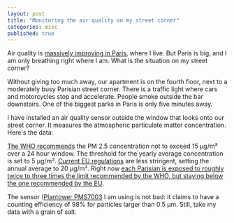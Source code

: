```yaml
---
layout: post
title: "Monitoring the air quality on my street corner"
categories: misc
published: true
---
```


Air quality is [massively improving in Paris](/_posts/2023-04-20-PM25-pollution-Paris-2007-to-2021.md), where I live. But Paris is big, and I am only breathing right where I am. What is the situation on my street corner?

Without giving too much away, our apartment is on the fourth floor, next to a moderately busy Parisian street corner. There is a traffic light where cars and motorcycles stop and accelerate. People smoke outside the bar downstairs. One of the biggest parks in Paris is only five minutes away.

I have installed an air quality sensor outside the window that looks onto our street corner. It measures the atmospheric particulate matter concentration. Here's the data:



<script src="https://cdnjs.cloudflare.com/ajax/libs/moment.js/2.29.1/moment.min.js"></script>
<script src="https://cdnjs.cloudflare.com/ajax/libs/moment-timezone/0.5.34/moment-timezone-with-data-1970-2030.min.js"></script>


<script>

// Function that determines whether the user has set a preference for bright or dark mode.
// Define colours of the plot accordingly:

function getUserColorScheme() {
    if (window.matchMedia && window.matchMedia('(prefers-color-scheme: dark)').matches) {
      // Dark mode
      return {
        plot_bgcolor: "#333",
        paper_bgcolor: "#333",
        font: {color: "#fff"}
      };
    } else {
      // Bright mode (default)
      return {
        plot_bgcolor: "#fff",
        paper_bgcolor: "#fff",
        font: {color: "#333"}
      };
    }
  }

  // Function to fetch data and create the plot
  function fetchDataAndPlot() {
    fetch('/data/PM_daily_data.json')
      .then(response => response.json())
      .then(data => {
	var convertedXData = data.xData.map(unixTime => {
    	return moment(unixTime * 1000).tz('Europe/Paris').format();
	});
        var trace = {
          x: convertedXData,
          y: data.yData,
          type: 'bar'
        };
        var layout = {
	    xaxis: {
	    	   type: 'date',
		   title: 'Time (Paris)',
		   showgrid: true},
	    yaxis: {
	    	   title: 'PM 2.5 [ μg/m³ ]',
		   showgrid: true},
	    dragmode: 'zoom',
	    title: 'Daily average of PM 2.5 concentration',
	    ...getUserColorScheme() // Apply bright or dark colour scheme
		   };
        Plotly.newPlot('myDiv', [trace], layout);
      })
      .catch(error => console.error('Error loading data:', error));
  }

  // Call the function when the window loads
  window.onload = fetchDataAndPlot;
</script>

<!-- The div where your plot will appear -->
<div id="myDiv"></div>


[The WHO recommends](https://www.who.int/publications/i/item/9789240034228) the PM 2.5 concentration not to exceed 15 μg/m³ over a 24 hour window. The threshold for the yearly average concentration is set to 5 μg/m³. [Current EU regulations](https://environment.ec.europa.eu/topics/air/air-quality/eu-air-quality-standards_en) are less stringent, setting the annual average to 20 μg/m³. Right now [each Parisian is exposed to roughly twice to three times the limit recommended by the WHO, but staying below the one recommended by the EU](https://airparif.asso.fr/surveiller-la-pollution/bilan-et-cartes-annuels-de-pollution).

The sensor ([Plantower PMS7003](PMS7003) I am using is not bad: it claims to have a counting efficiency of 98% for particles larger than 0.5 μm. Still, take my data with a grain of salt.